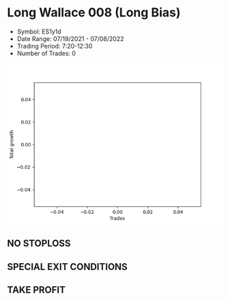 # Long Wallace 008 (Long Bias)
- Symbol: ES1y1d
- Date Range: 07/19/2021 - 07/08/2022
- Trading Period: 7:20-12:30
- Number of Trades: 0

![Plot](LongWallace008ES1y1d(LongBias).png)
## NO STOPLOSS









## SPECIAL EXIT CONDITIONS 


## TAKE PROFIT










